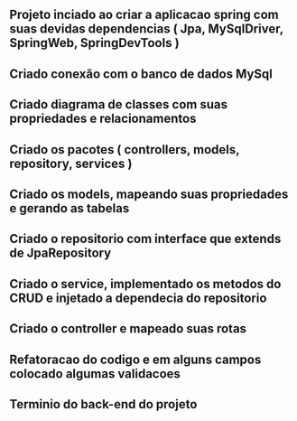 

## Projeto inciado ao criar a aplicacao spring com suas devidas dependencias ( Jpa, MySqlDriver, SpringWeb, SpringDevTools )

## Criado conexão com o banco de dados MySql 

## Criado diagrama de classes com suas propriedades e relacionamentos

## Criado os pacotes ( controllers, models, repository, services )

## Criado os models, mapeando suas propriedades e gerando as tabelas

## Criado o repositorio com interface que extends de JpaRepository

## Criado o service, implementado os metodos do CRUD e injetado a dependecia do repositorio

## Criado o controller e mapeado suas rotas

## Refatoracao do codigo e em alguns campos colocado algumas validacoes

## Terminio do back-end do projeto

